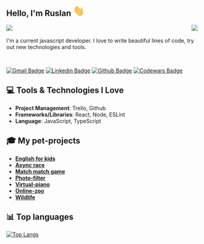 <h2> Hello, I'm Ruslan <img src="https://raw.githubusercontent.com/ABSphreak/ABSphreak/master/gifs/Hi.gif" width="30px"></h2><img  align='right' src="https://i.ibb.co/5x52S7h/Coffee-bitmoji.png">

![](https://komarev.com/ghpvc/?username=frostwOw13)

I'm a current javascript developer. I love to write beautiful lines of code, try out new technologies and tools.

<br/>

[![Gmail Badge](https://img.shields.io/badge/-frostwOw13@yandex.ru-c14438?style=flat&logo=Gmail&logoColor=white&link=mailto:frostwOw13@yandex.ru)](mailto:r.yusupov.cv@gmail.com) 
[![Linkedin Badge](https://img.shields.io/badge/-yusupovR-0072b1?style=flat&logo=Linkedin&logoColor=white&link=https://www.linkedin.com/in/yusupovr/)](https://www.linkedin.com/in/yusupovr) 
[![Github Badge](https://img.shields.io/badge/-frostwOw13-grey?style=flat&logo=github&logoColor=white&link=https://github.com/frostwOw13/)](https://www.github.com/frostwOw13/)
[![Codewars Badge](https://img.shields.io/static/v1?message=frostwOw13&logo=codewars&labelColor=B1361E&color=B1361E&logoColor=white&label=%20)](https://www.codewars.com/users/frostwOw13)

## :computer: Tools & Technologies I Love
* **Project Management**: Trello, Github
* **Frameworks/Libraries**: React, Node, ESLint
* **Language**: JavaScript, TypeScript

## :mortar_board: My pet-projects
* [**English for kids**](https://frostwow13-english-for-kids.netlify.app/)
* [**Async race**](https://frostwow13.github.io/Async-race/)
* [**Match match game**](https://frostwOw13.github.io/Match-match-game/)
* [**Photo-filter**](https://frostwow13.github.io/Photo-filter/)
* [**Virtual-piano**](https://frostwow13.github.io/Virtual-piano/)
* [**Online-zoo**](https://frostwow13.github.io/Online-zoo/)
* [**Wildlife**](https://frostwow13.github.io/Wildlife/)

## :bar_chart: Top languages
[![Top Langs](https://github-readme-stats.vercel.app/api/top-langs/?username=frostwOw13&layout=compact&exclude_repo=TinderDog-Train,News-Site,Authentication-Security,rsschool-cv,stage0,Wildlife,Online-zoo,Virtual-piano,Photo-filter&theme=cobalt&hide=css)](https://github.com/frostwOw13/github-readme-stats)
